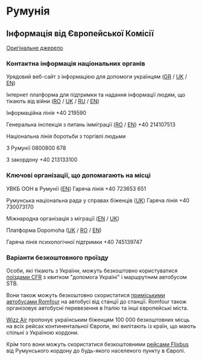 # Румунія

## Інформація від Європейської Комісії

[Оригінальне джерело](https://ec.europa.eu/info/strategy/priorities-2019-2024/stronger-europe-world/eu-solidarity-ukraine/eu-assistance-ukraine/information-people-fleeing-war-ukraine_uk)

### Контактна інформація національних органів

Урядовий веб-сайт з інформацією для допомоги українцям ([GR](https://www.gov.ro/ro/ucraina-impreuna-ajutam-mai-mult) / [UK](https://www.gov.ro/ro/pagina/ykpa-ha-pa3om-ao-omora-mo-b-nbwe) / [EN](https://www.gov.ro/ro/pagina/ukraine-together-we-help-more))

Інтернет платформа для підтримки та надання інформації людям, що тікають від війни ([RO](https://dopomoha.ro/en/about) / [UK](https://dopomoha.ro/uk/pro-nas) / [RU](https://dopomoha.ro/ru/pro-nas) / [EN](https://dopomoha.ro/en/about))

Інформаційна лінія +40 219590

Генеральна інспекція з питань імміграції ([RO](https://igi.mai.gov.ro/) / [EN](https://igi.mai.gov.ro/en/ukraine/)) +40 214107513

Національна лінія боротьби з торгівлі людьми

З Румунії 0800800 678

З закордону +40 213133100

### Ключові організації, що допомагають на місці

УВКБ ООН в Румунії ([EN](https://help.unhcr.org/romania/)) Гаряча лінія +40 723653 651

Румунська національна рада у справах біженців ([UK](https://cnrr.ro/index.php/ro/41-recent-news/489-cnrr)) Гаряча лінія +40 730073170

Міжнародна організація з міграції ([EN](https://romania.iom.int/sites/g/files/tmzbdl1556/files/Entering%20Romania%20from%20Ukraine.pdf) / [UK](https://romania.iom.int/sites/g/files/tmzbdl1556/files/inline-files/%D0%92%E2%80%99%D1%97%D0%B7%D0%B4%20%D0%B4%D0%BE%20%D0%A0%D1%83%D0%BC%D1%83%D0%BD%D1%96%D1%97%20%D0%B7%20%D0%A3%D0%BA%D1%80%D0%B0%D1%97%D0%BD%D0%B8%20V1.2.2%20%281%29.pdf))

Платформа Dopomoha ([UK](https://dopomoha.ro/uk) / [RO](https://dopomoha.ro/ro) / [EN](https://dopomoha.ro/en))

Гаряча лінія психологічної підтримки +40 745139747

### Варіанти безкоштовного проїзду

Особи, які тікають з України, можуть безкоштовно користуватися [поїздами CFR](https://www.cfrcalatori.ro/en/information-for-refugees-from-ukraine-about-free-travel-by-train-on-the-romanias-territory/) з квитком "допомога Україні" і маршрутним автобусом STB.

Вони також можуть безкоштовно скористатися [приміськими автобусами Romfour](https://romfour.com/) на автобусі від станції до станції. Romfour також організовує автобусні перевезення в Італію та інші європейські міста.

[Wizz Air](https://wizzair.com/#/rescue) пропонує українським біженцям 100 000 безкоштовних місць на всіх рейсах континентальної Європи, які вилітають із країн, що мають спільні з Україною кордони.

Крім того вони можуть скористатися безкоштовними [рейсами Flixbus](https://corporate.flixbus.com/flixbus-supports-ukraine/) від Румунського кордону до будь-якого населеного пункту в Європі.
